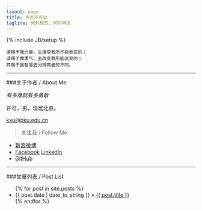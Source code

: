 ```yaml
---
layout: page
title: 许可不可以
tagline: 何时想念，何时再见
---
```

{% include JB/setup %}

	请赐予我力量，去接受我所不能改变的；
	请赐予我勇气，去改变我所能改变的；
	并赐予我智慧去分辨两者的不同。 

--------------

###关于作者 / About Me 

*有多难就有多勇敢*

许可，男，现居北京。

<kxu@pku.edu.cn>

> 关注我 / Follow Me

* [新浪微博](http://weibo.com/kxu14)
* [Facebook]() [LinkedIn]()
* [GitHub](https://github.com/kxu1988)

------

###文章列表 / Post List

<ul class="posts">
  {% for post in site.posts %}
    <li><span>{{ post.date | date_to_string }}</span> &raquo; <a href="{{ BASE_PATH }}{{ post.url }}">{{ post.title }}</a></li>
  {% endfor %}
</ul>




